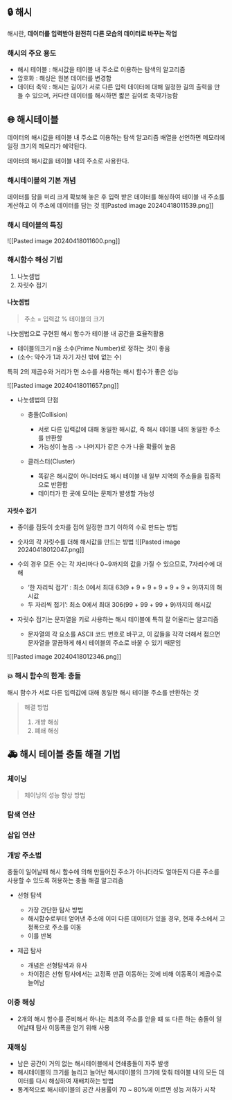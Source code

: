 ## 🔒 해시
해시란, **데이터를 입력받아 완전히 다른 모습의 데이터로 바꾸는 작업**

### 해시의 주요 용도
* 해시 테이블 : 해시값을 테이블 내 주소로 이용하는 탐색의 알고리즘
* 암호화 : 해싱은 원본 데이터를 변경함
* 데이터 축약 : 해시는 길이가 서로 다른 입력 데이터에 대해 일정한 길의 출력을 만들 수 있으며, 커다란 데이터를 해시하면 짧은 길이로 축약가능함


## 🌐 해시테이블

데이터의 해시값을 테이블 내 주소로 이용하는 탐색 알고리즘
배열을 선언하면 메모리에 일정 크기의 메모리가 예약된다.

데이터의 해시값을 테이블 내의 주소로 사용한다.

### 해시테이블의 기본 개념
데이터를 담을 미리 크게 확보해 놓은 후 입력 받은 데이터를 해싱하여 테이블 내 주소를 계산하고 이 주소에 데이터를 담는 것
![[Pasted image 20240418011539.png]]

### 해시 테이블의 특징
![[Pasted image 20240418011600.png]]

### 해시함수 해싱 기법

1. 나눗셈법
2. 자릿수 접기

#### 나눗셈법

> 주소 = 입력값 % 테이블의 크기

나눗셈법으로 구현된 해시 함수가 테이블 내 공간을 효율적활용
* 테이블의크기 n을 소수(Prime Number)로 정하는 것이 좋음
* (소수: 약수가 1과 자기 자신 밖에 없는 수)
 
특히 2의 제곱수와 거리가 먼 소수를 사용하는 해시 함수가 좋은 성능

![[Pasted image 20240418011657.png]]


* 나눗셈법의 단점
	* 충돌(Collision)
		* 서로 다른 입력값에 대해 동일한 해시값, 즉 해시 테이블 내의 동일한 주소를 반환할
		* 가능성이 높음 -> 나머지가 같은 수가 나올 확률이 높음
	
	* 클러스터(Cluster) 
		* 똑같은 해시값이 아니더라도 해시 테이블 내 일부 지역의 주소들을 집중적으로 반환함
		* 데이터가 한 곳에 모이는 문제가 발생할 가능성


#### 자릿수 접기

* 종이를 접듯이 숫자를 접어 일정한 크기 이하의 수로 만드는 방법
* 숫자의 각 자릿수를 더해 해시값을 만드는 방법
![[Pasted image 20240418012047.png]]


* 수의 경우 모든 수는 각 자리마다 0~9까지의 값을 가질 수 있으므로, 7자리수에 대해
	* ‘한 자리씩 접기’ : 최소 0에서 최대 63(9 + 9 + 9 + 9 + 9 + 9 + 9)까지의 해시값
	* 두 자리씩 접기’: 최소 0에서 최대 306(99 + 99 + 99 + 9)까지의 해시값

* 자릿수 접기는 문자열을 키로 사용하는 해시 테이블에 특히 잘 어울리는 알고리즘
	* 문자열의 각 요소를 ASCII 코드 번호로 바꾸고, 이 값들을 각각 더해서 접으면 문자열을 깔끔하게 해시 테이블의 주소로 바꿀 수 있기 때문임

![[Pasted image 20240418012346.png]]



### 💥 해시 함수의 한계: 충돌
해시 함수가 서로 다른 입력값에 대해 동일한 해시 테이블 주소를 반환하는 것

> 해결 방법
> 1. 개방 해싱
> 2. 폐쇄 해싱


## 🚑 해시 테이블 충돌 해결 기법

### 체이닝

> 체이닝의 성능 향상 방법
> 
### 탐색 연산
### 삽입 연산

### 개방 주소법

충돌이 일어날때 해시 함수에 의해 만들어진 주소가 아니더라도 얼마든지 다른 주소를 사용할 수 있도록 허용하는 충돌 해결 알고리즘

* 선형 탐색
	* 가장 간단한 탐사 방법
	* 해시함수로부터 얻어낸 주소에 이미 다른 데이터가 있을 경우, 현재 주소에서 고정폭으로 주소를 이동
	* 이를 반복

* 제곱 탐사
	* 개념은 선형탐색과 유사
	* 차이점은 선형 탐사에서는 고정폭 만큼 이동하는 것에 비해 이동폭이 제곱수로 늘어남

### 이중 해싱
* 2개의 해시 함수를 준비해서 하나는 최초의 주소를 얻을 떄 또 다른 하는 충돌이 일어날때 탐사 이동폭을 얻기 위해 사용

###  재해싱
* 남은 공간이 거의 없는 해시테이블에서 연쇄충돌이 자주 발생
* 해시테이블의 크기를 늘리고 늘어난 해시테이블의 크기에 맞춰 테이블 내의 모든 데이터를 다시 해싱하여 재배치하는 방법
* 통계적으로 해시테이블의 공간 사용률이 70 ~ 80%에 이르면 성능 저하가 시작

